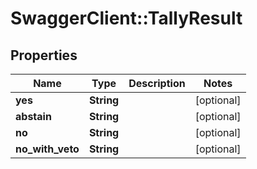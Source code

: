 # SwaggerClient::TallyResult

## Properties
Name | Type | Description | Notes
------------ | ------------- | ------------- | -------------
**yes** | **String** |  | [optional] 
**abstain** | **String** |  | [optional] 
**no** | **String** |  | [optional] 
**no_with_veto** | **String** |  | [optional] 


